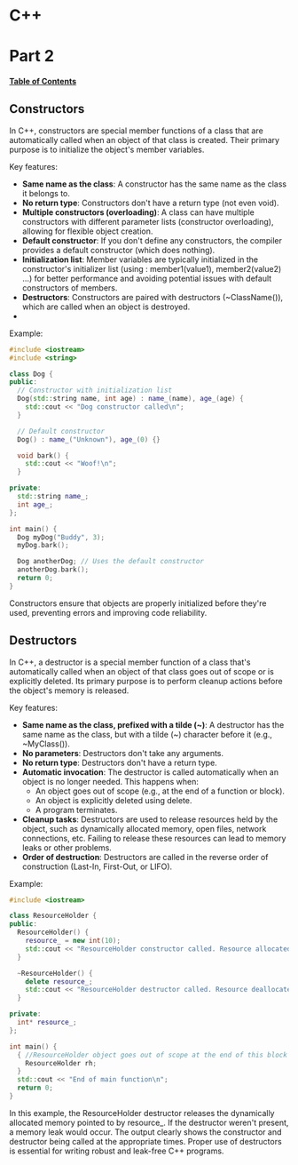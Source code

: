 # **C++** 
# Part 2


#### [Table of Contents](README.md#table-of-contents)

## Constructors

In C++, constructors are special member functions of a class that are automatically called when an object of that class is created. Their primary purpose is to initialize the object's member variables.

Key features:

* **Same name as the class**: A constructor has the same name as the class it belongs to.
* **No return type**: Constructors don't have a return type (not even void).
* **Multiple constructors (overloading)**: A class can have multiple constructors with different parameter lists (constructor overloading), allowing for flexible object creation.
* **Default constructor**: If you don't define any constructors, the compiler provides a default constructor (which does nothing).
* **Initialization list**: Member variables are typically initialized in the constructor's initializer list (using : member1(value1), member2(value2) ...) for better performance and avoiding potential issues with default constructors of members.
* **Destructors**: Constructors are paired with destructors (~ClassName()), which are called when an object is destroyed.
* 
Example:

```cpp
#include <iostream>
#include <string>

class Dog {
public:
  // Constructor with initialization list
  Dog(std::string name, int age) : name_(name), age_(age) {
    std::cout << "Dog constructor called\n";
  }

  // Default constructor
  Dog() : name_("Unknown"), age_(0) {}

  void bark() {
    std::cout << "Woof!\n";
  }

private:
  std::string name_;
  int age_;
};

int main() {
  Dog myDog("Buddy", 3);
  myDog.bark();

  Dog anotherDog; // Uses the default constructor
  anotherDog.bark();
  return 0;
}
```
Constructors ensure that objects are properly initialized before they're used, preventing errors and improving code reliability.


## Destructors

In C++, a destructor is a special member function of a class that's automatically called when an object of that class goes out of scope or is explicitly deleted. Its primary purpose is to perform cleanup actions before the object's memory is released.

Key features:

* **Same name as the class, prefixed with a tilde (~)**: A destructor has the same name as the class, but with a tilde (~) character before it (e.g., ~MyClass()).
* **No parameters**: Destructors don't take any arguments.
* **No return type**: Destructors don't have a return type.
* **Automatic invocation**: The destructor is called automatically when an object is no longer needed. This happens when:
    * An object goes out of scope (e.g., at the end of a function or block).
    * An object is explicitly deleted using delete.
    * A program terminates.
* **Cleanup tasks**: Destructors are used to release resources held by the object, such as dynamically allocated memory, open files, network connections, etc. Failing to release these resources can lead to memory leaks or other problems.
* **Order of destruction**: Destructors are called in the reverse order of construction (Last-In, First-Out, or LIFO).

Example: 
```cpp
#include <iostream>

class ResourceHolder {
public:
  ResourceHolder() {
    resource_ = new int(10);
    std::cout << "ResourceHolder constructor called. Resource allocated at: " << resource_ << "\n";
  }

  ~ResourceHolder() {
    delete resource_;
    std::cout << "ResourceHolder destructor called. Resource deallocated.\n";
  }

private:
  int* resource_;
};

int main() {
  { //ResourceHolder object goes out of scope at the end of this block
    ResourceHolder rh;
  }
  std::cout << "End of main function\n";
  return 0;
}
```
In this example, the ResourceHolder destructor releases the dynamically allocated memory pointed to by resource_. If the destructor weren't present, a memory leak would occur. The output clearly shows the constructor and destructor being called at the appropriate times. Proper use of destructors is essential for writing robust and leak-free C++ programs.
